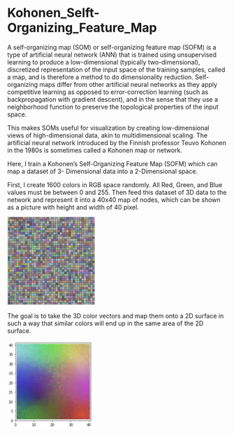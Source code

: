 # Kohonen_Selft-Organizing_Feature_Map

A self-organizing map (SOM) or self-organizing feature map (SOFM) is a type of artificial neural network (ANN) that is trained using unsupervised learning to produce a low-dimensional (typically two-dimensional), discretized representation of the input space of the training samples, called a map, and is therefore a method to do dimensionality reduction. Self-organizing maps differ from other artificial neural networks as they apply competitive learning as opposed to error-correction learning (such as backpropagation with gradient descent), and in the sense that they use a neighborhood function to preserve the topological properties of the input space.

This makes SOMs useful for visualization by creating low-dimensional views of high-dimensional data, akin to multidimensional scaling. The artificial neural network introduced by the Finnish professor Teuvo Kohonen in the 1980s is sometimes called a Kohonen map or network.

Here, I train a Kohonen’s Self-Organizing Feature Map (SOFM) which can map a dataset of 3- Dimensional data into a 2-Dimensional space.

First, I create 1600 colors in RGB space randomly. All Red, Green, and Blue values must be between 0 and 255. Then feed this dataset of 3D data to the network and represent it into a 40x40 map of nodes, which can be shown as a picture with height and width of 40 pixel.

<img src="https://github.com/mahsawz/Kohonen_Selft-Organizing_map/blob/main/input-image.png" width="200" height="200">

The goal is to take the 3D color vectors and map them onto a 2D surface in such a way that similar colors will end up in the same area of the 2D surface.

<img src="https://github.com/mahsawz/Kohonen_Selft-Organizing_map/blob/main/result-image.png" width="200" height="200">
